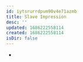 ```yaml
---
id: iytsrurrdpum90v4e71azmb
title: Slave Impression
desc: ''
updated: 1686222558114
created: 1686222558114
isDir: false
---
```

-